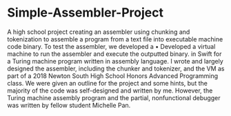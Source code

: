 # Simple-Assembler-Project
A high school project creating an assembler using chunking and tokenization to assemble a program from a text file into executable machine code binary.
To test the assembler, we developed a
•	Developed a virtual machine to run the assembler and execute the outputted binary.
in Swift for a Turing machine program written in assembly language.
I wrote and largely designed the assembler, including the chunker and tokenizer, and the VM as part of a 2018 Newton South High School Honors Advanced Programming class. We were given an outline for the project and some hints, but the majority of the code was self-designed and written by me. However, the Turing machine assembly program and the partial, nonfunctional debugger was written by fellow student Michelle Pan.
